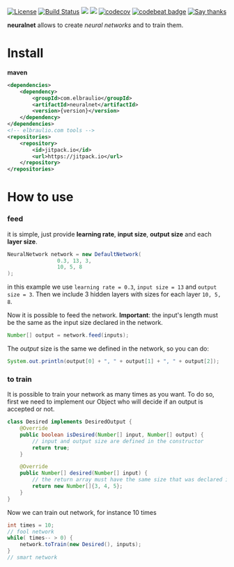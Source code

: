 [![License](https://img.shields.io/badge/license-MIT-green.svg)](https://github.com/elbraulio/neuralnet/blob/master/LICENSE) [![Build Status](https://travis-ci.org/elbraulio/neuralnet.svg?branch=master)](https://travis-ci.org/elbraulio/neuralnet) [![](https://jitpack.io/v/com.elbraulio/neuralnet.svg)](https://jitpack.io/#com.elbraulio/neuralnet) [![](https://img.shields.io/badge/javadocs-ok-green.svg)](https://jitpack.io/com/elbraulio/neuralnet/latest/javadoc/) [![codecov](https://codecov.io/gh/elbraulio/neuralnet/branch/master/graph/badge.svg)](https://codecov.io/gh/elbraulio/neuralnet) [![codebeat badge](https://codebeat.co/badges/270459fc-3a22-4765-80cf-a4f006926a31)](https://codebeat.co/projects/github-com-elbraulio-neuralnet-master) [![Say thanks](https://img.shields.io/badge/Say%20Thanks-!-1EAEDB.svg)](https://saythanks.io/to/elbraulio)

__neuralnet__ allows to create _neural networks_ and to train them.

# Install

__maven__

```xml
<dependencies>
    <dependency>
        <groupId>com.elbraulio</groupId>
        <artifactId>neuralnet</artifactId>
        <version>{version}</version>
    </dependency>
</dependencies>
<!-- elbraulio.com tools -->
<repositories>
    <repository>
        <id>jitpack.io</id>
        <url>https://jitpack.io</url>
    </repository>
</repositories>

```

# How to use

### feed

it is simple, just provide __learning rate__, __input size__, __output size__ and each __layer size__.

```java
NeuralNetwork network = new DefaultNetwork(
                0.3, 13, 3,
                10, 5, 8
);
```

in this example we use `learning rate = 0.3`, `input size = 13` and `output size = 3`. Then we include 3 hidden layers with sizes for each layer `10, 5, 8`.

Now it is possible to feed the network. **Important**: the input's length must be the same as the input size declared in the network.

```java
Number[] output = network.feed(inputs);
```

The _output_ size is the same we defined in the network, so you can do:

```java
System.out.println(output[0] + ", " + output[1] + ", " + output[2]);
```

### to train

It is possible to train your network as many times as you want. To do so, first we need to implement our Object who will decide if an output is accepted or not.

```java
class Desired implements DesiredOutput {
    @Override
	public boolean isDesired(Number[] input, Number[] output) {
   		// input and output size are defined in the constructor      
        return true;
	}

	@Override
	public Number[] desired(Number[] input) {
        // the return array must have the same size that was declared in constructor
		return new Number[]{3, 4, 5};
	}
}
```

Now we can train out network, for instance 10 times

```java
int times = 10;
// fool network
while( times-- > 0) {
	network.toTrain(new Desired(), inputs);
}
// smart network
```